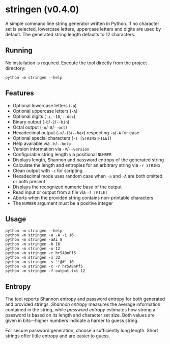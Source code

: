 # stringen (v0.4.0)

A simple command line string generator written in Python. If no character set
is selected, lowercase letters, uppercase letters and digits are used by
default. The generated string length defaults to 12 characters.

## Running

No installation is required. Execute the tool directly from the project
directory:

```shell
python -m stringen --help
```

## Features

- Optional lowercase letters (`-a`)
- Optional uppercase letters (`-A`)
- Optional digits (`-i`, `-10`, `--dec`)
- Binary output (`-b`/`-2`/`--bin`)
- Octal output (`-o`/`-8`/`--oct`)
- Hexadecimal output (`-x`/`-16`/`--hex`) respecting `-a`/`-A` for case
- Optional special characters (`-s [STRING|FILE]`)
- Help available via `-h`/`--help`
- Version information via `-V`/`--version`
- Configurable string length via positional `NUMBER`
- Displays length, Shannon and password entropy of the generated string
- Calculate the length and entropies for an arbitrary string via `-r STRING`
- Clean output with `-c` for scripting
- Hexadecimal mode uses random case when `-a` and `-A` are both omitted or both
  present
- Displays the recognized numeric base of the output
- Read input or output from a file via `-f [FILE]`
- Aborts when the provided string contains non-printable characters
- The `NUMBER` argument must be a positive integer

## Usage

```shell
python -m stringen --help
python -m stringen -a -A -i 16
python -m stringen -aAi 8
python -m stringen -b 16
python -m stringen -o 12
python -m stringen -r hr5A8nPf5
python -m stringen -x 32
python -m stringen -s '!@#' 10
python -m stringen -c -r hr5A8nPf5
python -m stringen -f output.txt 12
```

## Entropy

The tool reports Shannon entropy and password entropy for both generated and
provided strings. *Shannon entropy* measures the average information contained
in the string, while *password entropy* estimates how strong a password is based
on its length and character set size. Both values are given in bits&mdash;higher
numbers indicate a harder to guess string.

For secure password generation, choose a sufficiently long length.
Short strings offer little entropy and are easier to guess.
